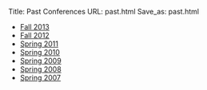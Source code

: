 Title: Past Conferences
URL: past.html
Save_as: past.html

* [Fall 2013](|filename|/pages/2013_detail.md)
* [Fall 2012](|filename|/pages/2012_detail.md)
* [Spring 2011](|filename|/pages/2011_detail.md)
* [Spring 2010](|filename|/pages/2010_detail.md)
* [Spring 2009](|filename|/pages/2009_detail.md)
* [Spring 2008](|filename|/pages/2008_detail.md)
* [Spring 2007](|filename|/pages/2007_detail.md)
